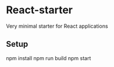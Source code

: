 # React-starter
Very minimal starter for React applications

## Setup
npm install
npm run build
npm start
